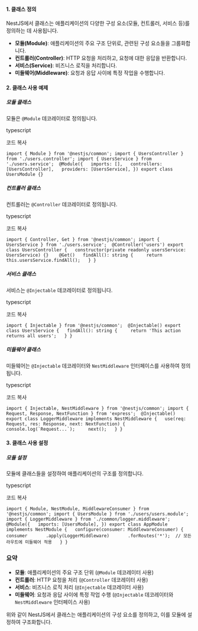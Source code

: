 #### 1. 클래스 정의

NestJS에서 클래스는 애플리케이션의 다양한 구성 요소(모듈, 컨트롤러, 서비스 등)를 정의하는 데 사용됩니다.

- **모듈(Module)**: 애플리케이션의 주요 구조 단위로, 관련된 구성 요소들을 그룹화합니다.
- **컨트롤러(Controller)**: HTTP 요청을 처리하고, 요청에 대한 응답을 반환합니다.
- **서비스(Service)**: 비즈니스 로직을 처리합니다.
- **미들웨어(Middleware)**: 요청과 응답 사이에 특정 작업을 수행합니다.

#### 2. 클래스 사용 예제

##### 모듈 클래스

모듈은 `@Module` 데코레이터로 정의됩니다.

typescript

코드 복사

`import { Module } from '@nestjs/common'; import { UsersController } from './users.controller'; import { UsersService } from './users.service';  @Module({   imports: [],   controllers: [UsersController],   providers: [UsersService], }) export class UsersModule {}`

##### 컨트롤러 클래스

컨트롤러는 `@Controller` 데코레이터로 정의됩니다.

typescript

코드 복사

`import { Controller, Get } from '@nestjs/common'; import { UsersService } from './users.service';  @Controller('users') export class UsersController {   constructor(private readonly usersService: UsersService) {}    @Get()   findAll(): string {     return this.usersService.findAll();   } }`

##### 서비스 클래스

서비스는 `@Injectable` 데코레이터로 정의됩니다.

typescript

코드 복사

`import { Injectable } from '@nestjs/common';  @Injectable() export class UsersService {   findAll(): string {     return 'This action returns all users';   } }`

##### 미들웨어 클래스

미들웨어는 `@Injectable` 데코레이터와 `NestMiddleware` 인터페이스를 사용하여 정의됩니다.

typescript

코드 복사

``import { Injectable, NestMiddleware } from '@nestjs/common'; import { Request, Response, NextFunction } from 'express';  @Injectable() export class LoggerMiddleware implements NestMiddleware {   use(req: Request, res: Response, next: NextFunction) {     console.log(`Request...`);     next();   } }``

#### 3. 클래스 사용 설정

##### 모듈 설정

모듈에 클래스들을 설정하여 애플리케이션의 구조를 정의합니다.

typescript

코드 복사

`import { Module, NestModule, MiddlewareConsumer } from '@nestjs/common'; import { UsersModule } from './users/users.module'; import { LoggerMiddleware } from './common/logger.middleware';  @Module({   imports: [UsersModule], }) export class AppModule implements NestModule {   configure(consumer: MiddlewareConsumer) {     consumer       .apply(LoggerMiddleware)       .forRoutes('*');  // 모든 라우트에 미들웨어 적용   } }`

### 요약

- **모듈**: 애플리케이션의 주요 구조 단위 (`@Module` 데코레이터 사용)
- **컨트롤러**: HTTP 요청을 처리 (`@Controller` 데코레이터 사용)
- **서비스**: 비즈니스 로직 처리 (`@Injectable` 데코레이터 사용)
- **미들웨어**: 요청과 응답 사이에 특정 작업 수행 (`@Injectable` 데코레이터와 `NestMiddleware` 인터페이스 사용)

위와 같이 NestJS에서 클래스는 애플리케이션의 구성 요소를 정의하고, 이를 모듈에 설정하여 구조화합니다.
